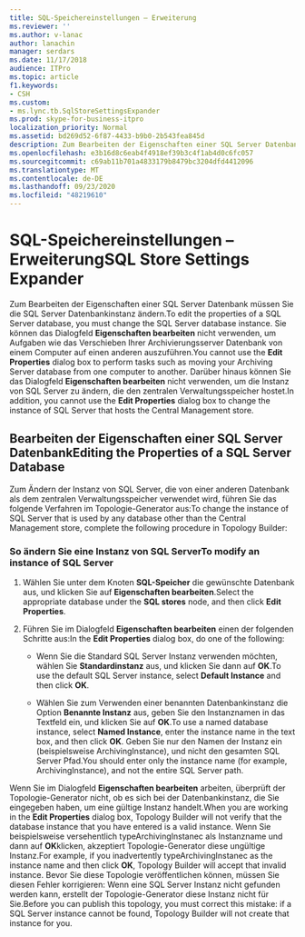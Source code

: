 ```yaml
---
title: SQL-Speichereinstellungen – Erweiterung
ms.reviewer: ''
ms.author: v-lanac
author: lanachin
manager: serdars
ms.date: 11/17/2018
audience: ITPro
ms.topic: article
f1.keywords:
- CSH
ms.custom:
- ms.lync.tb.SqlStoreSettingsExpander
ms.prod: skype-for-business-itpro
localization_priority: Normal
ms.assetid: bd269d52-6f87-4433-b9b0-2b543fea845d
description: Zum Bearbeiten der Eigenschaften einer SQL Server Datenbank müssen Sie die SQL Server Datenbankinstanz ändern. Sie können das DialogfeldEigenschaften bearbeiten nicht verwenden, um Aufgaben wie das Verschieben Ihrer Archivierungsserver Datenbank von einem Computer auf einen anderen auszuführen. Darüber hinaus können Sie das DialogfeldEigenschaften bearbeiten nicht verwenden, um die Instanz von SQL Server zu ändern, die den zentralen Verwaltungsspeicher hostet.
ms.openlocfilehash: e3b16d8c6eab4f4918ef39b3c4f1ab4d0c6fc057
ms.sourcegitcommit: c69ab11b701a4833179b8479bc3204dfd4412096
ms.translationtype: MT
ms.contentlocale: de-DE
ms.lasthandoff: 09/23/2020
ms.locfileid: "48219610"
---
```

# <a name="sql-store-settings-expander"></a><span data-ttu-id="f7d64-105">SQL-Speichereinstellungen – Erweiterung</span><span class="sxs-lookup"><span data-stu-id="f7d64-105">SQL Store Settings Expander</span></span>
 
<span data-ttu-id="f7d64-106">Zum Bearbeiten der Eigenschaften einer SQL Server Datenbank müssen Sie die SQL Server Datenbankinstanz ändern.</span><span class="sxs-lookup"><span data-stu-id="f7d64-106">To edit the properties of a SQL Server database, you must change the SQL Server database instance.</span></span> <span data-ttu-id="f7d64-107">Sie können das Dialogfeld **Eigenschaften bearbeiten** nicht verwenden, um Aufgaben wie das Verschieben Ihrer Archivierungsserver Datenbank von einem Computer auf einen anderen auszuführen.</span><span class="sxs-lookup"><span data-stu-id="f7d64-107">You cannot use the **Edit Properties** dialog box to perform tasks such as moving your Archiving Server database from one computer to another.</span></span> <span data-ttu-id="f7d64-108">Darüber hinaus können Sie das Dialogfeld **Eigenschaften bearbeiten** nicht verwenden, um die Instanz von SQL Server zu ändern, die den zentralen Verwaltungsspeicher hostet.</span><span class="sxs-lookup"><span data-stu-id="f7d64-108">In addition, you cannot use the **Edit Properties** dialog box to change the instance of SQL Server that hosts the Central Management store.</span></span>
  
## <a name="editing-the-properties-of-a-sql-server-database"></a><span data-ttu-id="f7d64-109">Bearbeiten der Eigenschaften einer SQL Server Datenbank</span><span class="sxs-lookup"><span data-stu-id="f7d64-109">Editing the Properties of a SQL Server Database</span></span>

<span data-ttu-id="f7d64-110">Zum Ändern der Instanz von SQL Server, die von einer anderen Datenbank als dem zentralen Verwaltungsspeicher verwendet wird, führen Sie das folgende Verfahren im Topologie-Generator aus:</span><span class="sxs-lookup"><span data-stu-id="f7d64-110">To change the instance of SQL Server that is used by any database other than the Central Management store, complete the following procedure in Topology Builder:</span></span>
  
### <a name="to-modify-an-instance-of-sql-server"></a><span data-ttu-id="f7d64-111">So ändern Sie eine Instanz von SQL Server</span><span class="sxs-lookup"><span data-stu-id="f7d64-111">To modify an instance of SQL Server</span></span>

1. <span data-ttu-id="f7d64-112">Wählen Sie unter dem Knoten **SQL-Speicher** die gewünschte Datenbank aus, und klicken Sie auf **Eigenschaften bearbeiten**.</span><span class="sxs-lookup"><span data-stu-id="f7d64-112">Select the appropriate database under the **SQL stores** node, and then click **Edit Properties**.</span></span>
    
2. <span data-ttu-id="f7d64-113">Führen Sie im Dialogfeld **Eigenschaften bearbeiten** einen der folgenden Schritte aus:</span><span class="sxs-lookup"><span data-stu-id="f7d64-113">In the **Edit Properties** dialog box, do one of the following:</span></span>
    
   - <span data-ttu-id="f7d64-114">Wenn Sie die Standard SQL Server Instanz verwenden möchten, wählen Sie **Standardinstanz** aus, und klicken Sie dann auf **OK**.</span><span class="sxs-lookup"><span data-stu-id="f7d64-114">To use the default SQL Server instance, select **Default Instance** and then click **OK**.</span></span>
    
   - <span data-ttu-id="f7d64-115">Wählen Sie zum Verwenden einer benannten Datenbankinstanz die Option **Benannte Instanz** aus, geben Sie den Instanznamen in das Textfeld ein, und klicken Sie auf **OK**.</span><span class="sxs-lookup"><span data-stu-id="f7d64-115">To use a named database instance, select **Named Instance**, enter the instance name in the text box, and then click **OK**.</span></span> <span data-ttu-id="f7d64-116">Geben Sie nur den Namen der Instanz ein (beispielsweise ArchivingInstance), und nicht den gesamten SQL Server Pfad.</span><span class="sxs-lookup"><span data-stu-id="f7d64-116">You should enter only the instance name (for example, ArchivingInstance), and not the entire SQL Server path.</span></span>
    
<span data-ttu-id="f7d64-117">Wenn Sie im Dialogfeld **Eigenschaften bearbeiten** arbeiten, überprüft der Topologie-Generator nicht, ob es sich bei der Datenbankinstanz, die Sie eingegeben haben, um eine gültige Instanz handelt.</span><span class="sxs-lookup"><span data-stu-id="f7d64-117">When you are working in the **Edit Properties** dialog box, Topology Builder will not verify that the database instance that you have entered is a valid instance.</span></span> <span data-ttu-id="f7d64-118">Wenn Sie beispielsweise versehentlich typeArchivingInstanec als Instanzname und dann auf **OK**klicken, akzeptiert Topologie-Generator diese ungültige Instanz.</span><span class="sxs-lookup"><span data-stu-id="f7d64-118">For example, if you inadvertently typeArchivingInstanec as the instance name and then click **OK**, Topology Builder will accept that invalid instance.</span></span> <span data-ttu-id="f7d64-119">Bevor Sie diese Topologie veröffentlichen können, müssen Sie diesen Fehler korrigieren: Wenn eine SQL Server Instanz nicht gefunden werden kann, erstellt der Topologie-Generator diese Instanz nicht für Sie.</span><span class="sxs-lookup"><span data-stu-id="f7d64-119">Before you can publish this topology, you must correct this mistake: if a SQL Server instance cannot be found, Topology Builder will not create that instance for you.</span></span>
  

